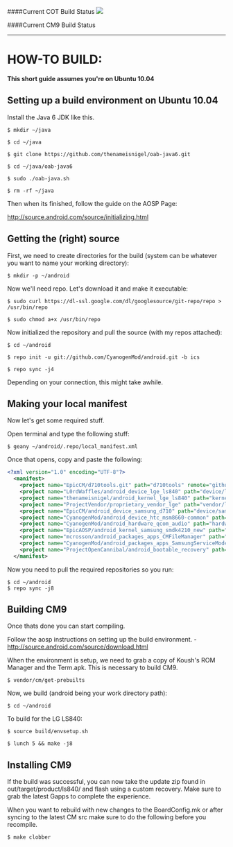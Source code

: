 ####Current COT Build Status
<a href='http://jenkins.gitmanagement.tk/job/COT%20for%20the%20LG%20Viper%204G%20LTE/'><img src='http://jenkins.gitmanagement.tk/job/COT%20for%20the%20LG%20Viper%204G%20LTE/badge/icon'></a>

####Current CM9 Build Status

-----------------------------------------------
HOW-TO BUILD:
=============
 
**This short guide assumes you're on Ubuntu 10.04**

Setting up a build environment on Ubuntu 10.04
-----------------------------------------------
Install the Java 6 JDK like this.

    $ mkdir ~/java

    $ cd ~/java

    $ git clone https://github.com/thenameisnigel/oab-java6.git

    $ cd ~/java/oab-java6

    $ sudo ./oab-java.sh

    $ rm -rf ~/java

Then when its finished, follow the guide on the AOSP Page:

http://source.android.com/source/initializing.html


Getting the (right) source
--------------------------

First, we need to create directories for the build (system can be whatever you want to name your working directory):

    $ mkdir -p ~/android

Now we'll need repo. Let's download it and make it executable:

    $ sudo curl https://dl-ssl.google.com/dl/googlesource/git-repo/repo > /usr/bin/repo

    $ sudo chmod a+x /usr/bin/repo

Now initialized the repository and pull the source (with my repos attached):

    $ cd ~/android
    
    $ repo init -u git://github.com/CyanogenMod/android.git -b ics
    
    $ repo sync -j4

Depending on your connection, this might take awhile.


Making your local manifest
------------------------------------------------

Now let's get some required stuff.

Open terminal and type the following stuff:

	$ geany ~/android/.repo/local_manifest.xml
	
Once that opens, copy and paste the following:

```xml
<?xml version="1.0" encoding="UTF-8"?>
  <manifest>
    <project name="EpicCM/d710tools.git" path="d710tools" remote="github" revision="ics" />
    <project name="L0rdWaffles/android_device_lge_ls840" path="device/lge/ls840" remote="github" revision="ics" />
    <project name="thenameisnigel/android_kernel_lge_ls840" path="kernel/lge/ls840" remote="github" revision="ics" />
    <project name="ProjectVendor/proprietary_vendor_lge" path="vendor/lge" remote="github" revision="ics" />
    <project name="EpicCM/android_device_samsung_d710" path="device/samsung/d710" remote="github" revision="ics" />
    <project name="CyanogenMod/android_device_htc_msm8660-common" path="device/htc/msm8660-common" remote="github" revision="ics" />
    <project name="CyanogenMod/android_hardware_qcom_audio" path="hardware/qcom/audio" remote="github" revision="ics" />
    <project name="EpicAOSP/android_kernel_samsung_smdk4210_new" path="kernel/samsung/smdk4210" remote="github" revision="ics" />
    <project name="mcrosson/android_packages_apps_CMFileManager" path="packages/apps/CMFileManager" remote="github" revision="ics" />
    <project name="CyanogenMod/android_packages_apps_SamsungServiceMode" path="packages/apps/SamsungServiceMode" remote="github" revision="ics" />
    <project name="ProjectOpenCannibal/android_bootable_recovery" path="bootable/recovery" remote="github" revision="jellybean-dev" />
  </manifest>
```

Now you need to pull the required repositories so you run:

	$ cd ~/android
	$ repo sync -j8



Building CM9
-------------
Once thats done you can start compiling.

Follow the aosp instructions on setting up the build environment. - http://source.android.com/source/download.html

When the environment is setup, we need to grab a copy of Koush's ROM Manager and the Term.apk. This is necessary to build CM9.

    $ vendor/cm/get-prebuilts


Now, we build (android being your work directory path):

    $ cd ~/android

To build for the LG LS840:
    
    $ source build/envsetup.sh
    
    $ lunch 5 && make -j8


Installing CM9
---------------
If the build was successful, you can now take the update zip found in out/target/product/ls840/ and flash using a custom recovery. Make sure to grab the latest Gapps to complete the experience.

When you want to rebuild with new changes to the BoardConfig.mk or after syncing to the latest CM src make sure to do the following before you recompile.

    $ make clobber


